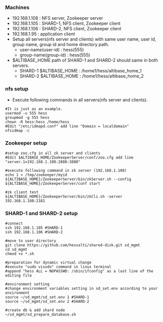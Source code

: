### Machines
- 192.168.1.108 : NFS server, Zookeeper server
- 192.168.1.105 : SHARD-1, NFS client, Zookeeper client
- 192.168.1.106 : SHARD-2, NFS client, Zookeeper client
- 192.168.1.95 : application client
- Setup all servers(nfs server and clients) with same user name, user id, group name, group id and home directory path.
  - user-name(user-id) : hess(555)
  - group-name(group-id) : hess(555)
- $ALTIBASE_HOME path of SHARD-1 and SHARD-2 should same in both servers.
  - SHARD-1 $ALTIBASE_HOME : /home1/hess/altibase_home_1
  - SHARD-2 $ALTIBASE_HOME : /home1/hess/altibase_home_2

### nfs setup
- Execute following commands in all servers(nfs server and clients).
```
#It is just as an example.
usermod -u 555 hess
groupmod -g 555 hess
chown -R hess:hess /home/hess
#Edit "/etc/idmapd.conf" add line "Domain = localdomain"
nfsidmap -c
```

### Zookeeper setup
```
#setup zoo.cfg in all zk server and clients
#Edit $ALTIBASE_HOME/ZookeeperServer/conf/zoo.cfg add line "server.1=192.168.1.108:2888:3888"

#execute following command in zk server (192.168.1.108)
echo 1 > /tmp/zookeeper/myid
${ALTIBASE_HOME}/ZookeeperServer/bin/zkServer.sh --config ${ALTIBASE_HOME}/ZookeeperServer/conf start

#zk client test
${ALTIBASE_HOME}/ZookeeperServer/bin/zkCli.sh -server 192.168.1.108:2181
```

### SHARD-1 and SHARD-2 setup
```
#connect
ssh 192.168.1.105 #SHARD-1 
ssh 192.168.1.106 #SHARD-2 

#move to user directory
git clone https://github.com/hessalti/shared-disk.git sd_mgmt
cd sd_mgmt
chmod +x *.sh

#preparation for dynamic virtual change
#execute "sudo visudo" command in linux terminal
#append "hess ALL = NOPASSWD: /sbin/ifconfig" as a last line of the editing file

#environment setting
#change environment variables setting in sd_set.env according to your environment
source ~/sd_mgmt/sd_set.env 1 #SHARD-1
source ~/sd_mgmt/sd_set.env 2 #SHARD-2

#create db & add shard node
~/sd_mgmt/sd_prepare_database.sh
```
